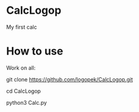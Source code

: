 # CalcLogop
My first calc
# How to use
Work on all:

git clone https://github.com/logopek/CalcLogop.git

cd CalcLogop

python3 Calc.py

